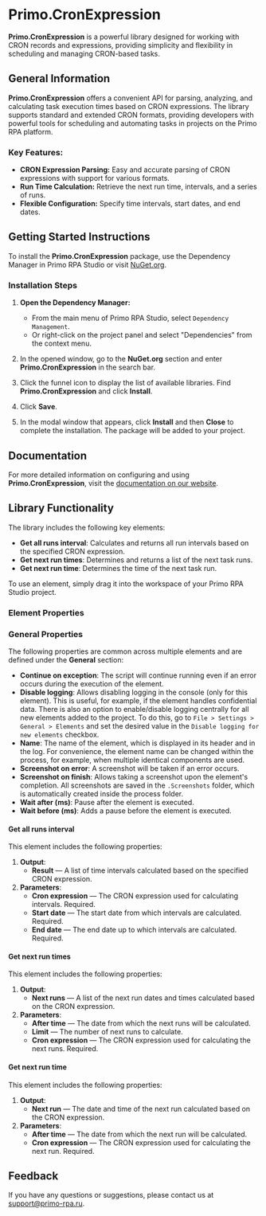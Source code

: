 # Primo.CronExpression

**Primo.CronExpression** is a powerful library designed for working with CRON records and expressions, providing simplicity and flexibility in scheduling and managing CRON-based tasks.

## General Information

**Primo.CronExpression** offers a convenient API for parsing, analyzing, and calculating task execution times based on CRON expressions. The library supports standard and extended CRON formats, providing developers with powerful tools for scheduling and automating tasks in projects on the Primo RPA platform.

### Key Features:

- **CRON Expression Parsing:** Easy and accurate parsing of CRON expressions with support for various formats.
- **Run Time Calculation:** Retrieve the next run time, intervals, and a series of runs.
- **Flexible Configuration:** Specify time intervals, start dates, and end dates.

## Getting Started Instructions

To install the **Primo.CronExpression** package, use the Dependency Manager in Primo RPA Studio or visit [NuGet.org](https://www.nuget.org/).

### Installation Steps

1. **Open the Dependency Manager:**
   - From the main menu of Primo RPA Studio, select `Dependency Management`.
   - Or right-click on the project panel and select "Dependencies" from the context menu.

2. In the opened window, go to the **NuGet.org** section and enter **Primo.CronExpression** in the search bar.

3. Click the funnel icon to display the list of available libraries. Find **Primo.CronExpression** and click **Install**.

4. Click **Save**.

5. In the modal window that appears, click **Install** and then **Close** to complete the installation. The package will be added to your project.

## Documentation

For more detailed information on configuring and using **Primo.CronExpression**, visit the [documentation on our website](https://docs.primo-rpa.com).

## Library Functionality

The library includes the following key elements:

- **Get all runs interval**: Calculates and returns all run intervals based on the specified CRON expression.
- **Get next run times**: Determines and returns a list of the next task runs.
- **Get next run time**: Determines the time of the next task run.

To use an element, simply drag it into the workspace of your Primo RPA Studio project.

### Element Properties

### General Properties

The following properties are common across multiple elements and are defined under the **General** section:

- **Continue on exception**: The script will continue running even if an error occurs during the execution of the element.
- **Disable logging**: Allows disabling logging in the console (only for this element). This is useful, for example, if the element handles confidential data. There is also an option to enable/disable logging centrally for all new elements added to the project. To do this, go to `File > Settings > General > Elements` and set the desired value in the `Disable logging for new elements` checkbox.
- **Name**: The name of the element, which is displayed in its header and in the log. For convenience, the element name can be changed within the process, for example, when multiple identical components are used.
- **Screenshot on error**: A screenshot will be taken if an error occurs.
- **Screenshot on finish**: Allows taking a screenshot upon the element's completion. All screenshots are saved in the `.Screenshots` folder, which is automatically created inside the process folder.
- **Wait after (ms)**: Pause after the element is executed.
- **Wait before (ms)**: Adds a pause before the element is executed.

#### Get all runs interval

This element includes the following properties:

1. **Output**:
   - **Result** — A list of time intervals calculated based on the specified CRON expression.
2. **Parameters**:
   - **Cron expression** — The CRON expression used for calculating intervals. Required.
   - **Start date** — The start date from which intervals are calculated. Required.
   - **End date** — The end date up to which intervals are calculated. Required.

#### Get next run times

This element includes the following properties:

1. **Output**:
   - **Next runs** — A list of the next run dates and times calculated based on the CRON expression.
2. **Parameters**:
   - **After time** — The date from which the next runs will be calculated.
   - **Limit** — The number of next runs to calculate.
   - **Cron expression** — The CRON expression used for calculating the next runs. Required.
   
#### Get next run time

This element includes the following properties:

1. **Output**:
   - **Next run** — The date and time of the next run calculated based on the CRON expression.
2. **Parameters**:
   - **After time** — The date from which the next run will be calculated.
   - **Cron expression** — The CRON expression used for calculating the next run. Required.

## Feedback

If you have any questions or suggestions, please contact us at [support@primo-rpa.ru](mailto:support@primo-rpa.ru).

